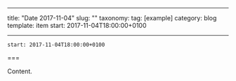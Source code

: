 
---
title: "Date 2017-11-04"
slug: ""
taxonomy:
tag: [example]
category: blog
template: item
start: 2017-11-04T18:00:00+0100

---

``start: 2017-11-04T18:00:00+0100``

===

Content.
